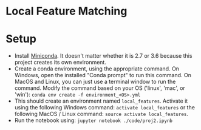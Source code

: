 # Local Feature Matching


# Setup
- Install <a href="https://conda.io/miniconda.html">Miniconda</a>. It doesn't matter whether it is 2.7 or 3.6 because this project creates its own environment.
- Create a conda environment, using the appropriate command. On Windows, open the installed "Conda prompt" to run this command. On MacOS and Linux, you can just use a terminal window to run the command. Modify the command based on your OS ('linux', 'mac', or 'win'): `conda env create -f environment_<OS>.yml`
- This should create an environment named `local_features`. Activate it using the following Windows command: `activate local_features` or the following MacOS / Linux command: `source activate local_features`.
- Run the notebook using: `jupyter notebook ./code/proj2.ipynb`
